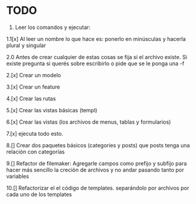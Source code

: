 # TODO

1. Leer los comandos y ejecutar:

1.1[x] Al leer un nombre lo que hace es: ponerlo en minúsculas y hacerla plural y singular

2.0 Antes de crear cualquier de estas cosas se fija si el archivo existe. Si existe pregunta si querés sobre escribirlo o pide que se le ponga una -f

2.[x] Crear un modelo

3.[x] Crear un feature

4.[x] Crear las rutas

5.[x] Crear las vistas básicas (templ)

6.[x] Crear las vistas (los archivos de menus, tablas y formularios)

7.[x] ejecuta todo esto.

8.[] Crear dos paquetes básicos (categories y posts) que posts tenga una relación con categorías

9.[] Refactor de filemaker: Agregarle campos como prefijo y subfijo para hacer más sencillo la creción de archivos y no andar pasando tanto por variables

10.[] Refactorizar el el código de templates. separándolo por archivos por cada uno de los templates